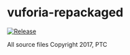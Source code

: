 # vuforia-repackaged
[![Release](https://jitpack.io/v/modular-ftc/vuforia-repackaged.svg)](https://jitpack.io/#modular-ftc/vuforia-repackaged)

All source files Copyright 2017, PTC
